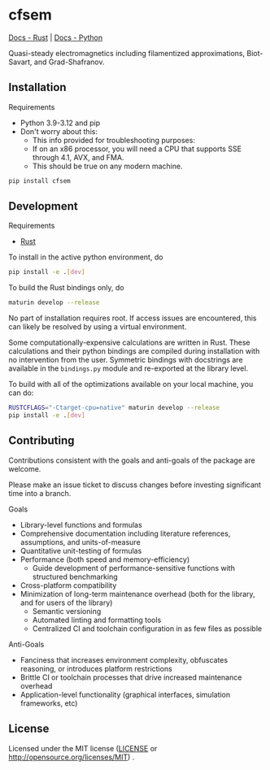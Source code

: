 # cfsem

[Docs - Rust](https://docs.rs/cfsem) | [Docs - Python](https://cfsem.readthedocs.io/)

Quasi-steady electromagnetics including filamentized approximations, Biot-Savart, and Grad-Shafranov.

## Installation

Requirements

* Python 3.9-3.12 and pip
* Don't worry about this:
  * This info provided for troubleshooting purposes:
  * If on an x86 processor, you will need a CPU that supports SSE through 4.1, AVX, and FMA.
  * This should be true on any modern machine.

```bash
pip install cfsem
```

## Development

Requirements

* [Rust](https://www.rust-lang.org/tools/install)

To install in the active python environment, do

```bash
pip install -e .[dev]
```

To build the Rust bindings only, do

```bash
maturin develop --release
```

No part of installation requires root. If access issues are encountered, this can likely be resolved by using a virtual environment.

Some computationally-expensive calculations are written in Rust. These calculations and their python bindings are compiled during installation with no intervention from the user. Symmetric bindings with docstrings are available in the `bindings.py` module and re-exported at the library level.

To build with all of the optimizations available on your local machine, you can do:

```bash
RUSTCFLAGS="-Ctarget-cpu=native" maturin develop --release
pip install -e .[dev]
```

## Contributing

Contributions consistent with the goals and anti-goals of the package are welcome.

Please make an issue ticket to discuss changes before investing significant time into a branch.

Goals

* Library-level functions and formulas
* Comprehensive documentation including literature references, assumptions, and units-of-measure
* Quantitative unit-testing of formulas
* Performance (both speed and memory-efficiency)
  * Guide development of performance-sensitive functions with structured benchmarking
* Cross-platform compatibility
* Minimization of long-term maintenance overhead (both for the library, and for users of the library)
  * Semantic versioning
  * Automated linting and formatting tools
  * Centralized CI and toolchain configuration in as few files as possible

Anti-Goals

* Fanciness that increases environment complexity, obfuscates reasoning, or introduces platform restrictions
* Brittle CI or toolchain processes that drive increased maintenance overhead
* Application-level functionality (graphical interfaces, simulation frameworks, etc)

## License

Licensed under the MIT license ([LICENSE](LICENSE) or http://opensource.org/licenses/MIT) .
